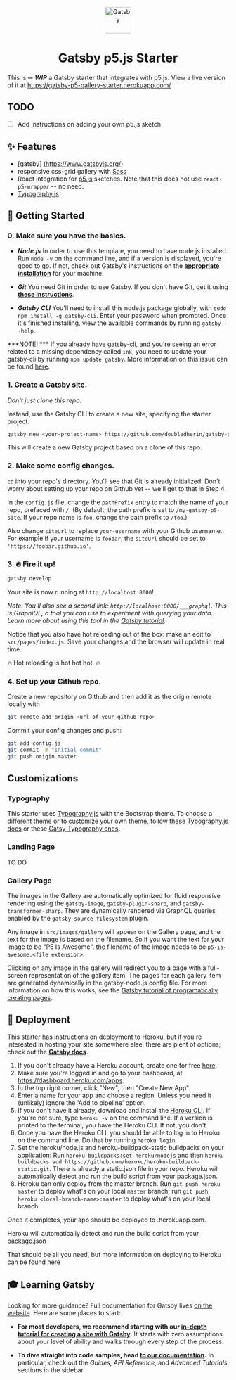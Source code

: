 <p align="center">
  <a href="https://www.gatsbyjs.org">
<img alt="Gatsby" src="https://www.gatsbyjs.org/monogram.svg" width="60" />
  </a>
</p>
<h1 align="center">
  Gatsby p5.js Starter
</h1>

This is ✏ ***WIP*** a Gatsby starter that integrates with p5.js. View a live version of it at https://gatsby-p5-gallery-starter.herokuapp.com/

## TODO
- [ ] Add instructions on adding your own p5.js sketch

## ✨ Features
- [gatsby] (https://www.gatsbyjs.org/)
- responsive css-grid gallery with [Sass](https://sass-lang.com/)
- React integration for [p5.js](https://p5js.org/) sketches. Note that this does not use `react-p5-wrapper` -- no need.
- [Typography.js](http://kyleamathews.github.io/typography.js/)

## 🚀 Getting Started

### 0. Make sure you have the basics.

- ***Node.js***
In order to use this template, you need to have node.js installed. Run `node -v` on the command line, and if a version is displayed, you're good to go. If not, check out Gatsby's instructions on the [**appropriate installation**](https://www.gatsbyjs.org/tutorial/part-zero/#install-nodejs-for-your-appropriate-operating-system) for your machine.

- ***Git***
You need Git in order to use Gatsby. If you don't have Git, get it using [**these instructions**](https://www.gatsbyjs.org/tutorial/part-zero/#install-git).

- ***Gatsby CLI***
You'll need to install this node.js package globally, with `sudo npm install -g gatsby-cli`. Enter your password when prompted. Once it's finished installing, view the available commands by running `gatsby --help`.

***NOTE! *** 
If you already have gatsby-cli, and you're seeing an error related to a missing dependency called `ink`, you need to update your gatsby-cli by running `npm update gatsby`. More information on this issue can be found [here](https://github.com/gatsbyjs/gatsby/issues/22109).

### 1. Create a Gatsby site.

*Don't just clone this repo.* 

Instead, use the Gatsby CLI to create a new site, specifying the starter project.

```sh
gatsby new <your-project-name> https://github.com/doubledherin/gatsby-p5-starter.git
```

This will create a new Gatsby project based on a clone of this repo.

### 2. Make some config changes.

`cd` into your repo's directory. You'll see that Git is already initialized. Don't worry about setting up your repo on Github yet -- we'll get to that in Step 4.

In the `config.js` file, change the `pathPrefix` entry to match the name of your repo, prefaced with `/`. (By default, the path prefix is set to `/my-gatsby-p5-site`. If your repo name is `foo`, change the path prefix to `/foo`.)

Also change `siteUrl` to replace `your-username` with your Github username. For example if your username is `foobar`, the `siteUrl` should be set to `'https://foobar.github.io'`.

### 3. 🔥 Fire it up!

```sh
gatsby develop
```

Your site is now running at `http://localhost:8000`!

_Note: You'll also see a second link: _`http://localhost:8000/___graphql`_. This is GraphiQL, a tool you can use to experiment with querying your data. Learn more about using this tool in the [Gatsby tutorial](https://www.gatsbyjs.org/tutorial/part-five/#introducing-graphiql)._

Notice that you also have hot reloading out of the box: make an edit to `src/pages/index.js`. Save your changes and the browser will update in real time.

🔥 Hot reloading is hot hot hot. 🔥

### 4. Set up your Github repo.

Create a new repository on Github and then add it as the origin remote locally with 

```sh
git remote add origin <url-of-your-github-repo>
```

Commit your config changes and push:

```sh
git add config.js
git commit -m "Initial commit"
git push origin master
```

## Customizations

### Typography
This starter uses [Typography.js](http://kyleamathews.github.io/typography.js/) with the Bootstrap theme. To choose a different theme or to customize your own theme, follow [these Typography.js docs](http://kyleamathews.github.io/typography.js/) or these [Gatsy-Typography ones](https://www.gatsbyjs.org/docs/typography-js/).

### Landing Page
TO DO

### Gallery Page
The images in the Gallery are automatically optimized for fluid responsive rendering using the `gatsby-image`, `gatsby-plugin-sharp`, and `gatsby-transformer-sharp`. They are dynamically rendered via GraphQL queries enabled by the `gatsby-source-filesystem` plugin.

Any image in `src/images/gallery` will appear on the Gallery page, and the text for the image is based on the filename. So if you want the text for your image to be "P5 Is Awesome", the filename of the image needs to be `p5-is-awesome.<file extension>`.

Clicking on any image in the gallery will redirect you to a page with a full-screen representation of the gallery item. The pages for each gallery item are generated dynamically in the gatsby-node.js config file. For more information on how this works, see the [Gatsby tutorial of programatically creating pages](https://www.gatsbyjs.org/tutorial/part-seven/).

## 💫 Deployment
This starter has instructions on deployment to Heroku, but if you're interested in hosting your  site somewhere else, there are plent of options; check out the [**Gatsby docs**](https://www.gatsbyjs.org/docs/deploying-and-hosting/).

1. If you don't already have a Heroku account, create one for free [here](https://signup.heroku.com/).
2. Make sure you're logged in and go to your dashboard, at https://dashboard.heroku.com/apps.
3. In the top right corner, click "New", then "Create New App".
4. Enter a name for your app and choose a region. Unless you need it (unlikely) ignore the 'Add to pipeline' option.
5. If you don't have it already, download and install the [Heroku CLI](https://devcenter.heroku.com/articles/heroku-cli). If you're not sure, type `heroku -v` on the command line. If a version is printed to the terminal, you have the Heroku CLI. If not, you don't.
6. Once you have the Heroku CLI, you should be able to log in to Heroku on the command line. Do that by running `heroku login`
7. Set the heroku/node.js and heroku-buildpack-static buildpacks on your application: Run `heroku buildpacks:set heroku/nodejs` and then `heroku buildpacks:add https://github.com/heroku/heroku-buildpack-static.git`. There is already a static.json file in your repo. Heroku will automatically detect and run the build script from your package.json.
8. Heroku can only deploy from the master branch. Run `git push heroku master` to deploy what's on your local `master` branch; run `git push heroku <local-branch-name>:master` to deploy what's on your local branch. 

Once it completes, your app should be deployed to <your-app-name>.herokuapp.com. 

Heroku will automatically detect and run the build script from your package.json

That should be all you need, but more information on deploying to Heroku can be found [here](https://www.gatsbyjs.org/docs/deploying-to-heroku/.)

## 🎓 Learning Gatsby

Looking for more guidance? Full documentation for Gatsby lives [on the website](https://www.gatsbyjs.org/). Here are some places to start:

- **For most developers, we recommend starting with our [in-depth tutorial for creating a site with Gatsby](https://www.gatsbyjs.org/tutorial/).** It starts with zero assumptions about your level of ability and walks through every step of the process.

- **To dive straight into code samples, head [to our documentation](https://www.gatsbyjs.org/docs/).** In particular, check out the _Guides_, _API Reference_, and _Advanced Tutorials_ sections in the sidebar.



